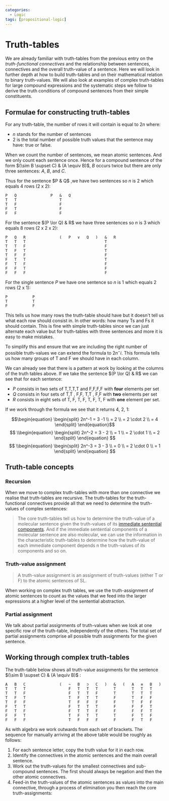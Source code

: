 ```yaml
---
categories:
  - Logic 
tags: [propositional-logic]
---
```


# Truth-tables

We are already familiar with truth-tables from the previous entry on the *truth-functional connectives* and the relationship between sentences, connectives and the overall truth-value of a sentence. Here we will look in further depth at how to build truth-tables and on their mathematical relation to binary truth-values. We will also look at examples of complex truth-tables for large compound expressions and the systematic steps we follow to derive the truth conditions of compound sentences from their simple constituents.

## Formulae for constructing truth-tables

For any truth-table, the number of rows it will contain is equal to $2n$ where:

* $n$ stands for the number of sentences
* $2$ is the total number of possible truth values that the sentence may have: true or false.

When we count the number of sentences, we mean atomic sentences. And we only count each sentence once. Hence for a compound sentence of the form $(\sim B \supset C) & (A \equiv B)$, $B$ occurs twice but there are only three sentences: $A$, $B$, and $C$.

Thus for the sentence $P & Q$ ,we have two sentences so $n$ is 2 which equals 4 rows (2 x 2):

````
P	Q				P	&	Q	
T	T					T		
T	F					F		
F	T					F		
F	F					F
````

For the sentence $(P \lor Q) & R$ we have three sentences so $n$ is 3 which equals 8 rows (2 x 2 x 2):

````
P	Q	R				(	P	∨	Q	)	&	R	
T	T	T									T		
T	T	F									F		
T	F	T									T		
T	F	F									F		
F	T	T									T		
F	T	F									F		
F	F	T									F		
F	F	F									F
````

For the single sentence $P$ we have one sentence so $n$ is 1 which equals 2 rows (2 x 1):

````
P			P
T			T
F			F
````

This tells us how many rows the truth-table should have but it doesn't tell us what each row should consist in. In other words: how many Ts and Fs it should contain. This is fine with simple truth-tables since we can just alternate each value but for truth-tables with three sentences and more it is easy to make mistakes.

To simplify this and ensure that we are including the right number of possible truth-values we can extend the formula to $2n^-i$. This formula tells us how many groups of T and F we should have in each column.

We can already see that there is a pattern at work by looking at the columns of the truth tables above. If we take the sentence $(P \lor Q) & R$ we can see that for each sentence:

* $P$ consists in two sets of ${\textsf{T,T,T,T}}$ and ${\textsf{F,F,F,F}}$ with **four** elements per set
* $Q$ consists in four sets of ${\textsf{T,T}}$ , ${\textsf{F,F}}$, ${\textsf{T,T}}$ , ${\textsf{F,F}}$ with **two** elements per set
* $R$ consists in eight sets of ${\textsf{T}}$, ${\textsf{F}}$, ${\textsf{T}}$, ${\textsf{F}}$, ${\textsf{T}}$, ${\textsf{F}}$, ${\textsf{T}}$, ${\textsf{F}}$ with **one** element per set.

If we work through the formula we see that it returns 4, 2, 1:

$$\begin{equation} \begin{split} 2n^-1 = 3 -1 \\ = 2 \\ = 2 \cdot 2 \\ = 4 \end{split} \end{equation}$$
$$
\\begin{equation} \begin{split} 2n^-2 = 3 - 2 \\ = 1 \\ = 2 \cdot 1 \\ = 2 \end{split} \end{equation}
$$
$$
\\begin{equation} \begin{split} 2n^-3 = 3 - 3 \\ = 0 \\ = 2 \cdot 0 \\ = 1 \end{split} \end{equation}
$$

## Truth-table concepts

### Recursion

When we move to complex truth-tables with more than one connective we realise that truth-tables are recursive. The truth-tables for the truth-functional connectives provide all that we need to determine the truth-values of complex sentences:

 > 
 > The core truth-tables tell us how to determine the truth-value of a molecular sentence given the truth-values of its [immediate sentential components](Syntax%20of%20sentential%20logic.md). And if the immediate sentential components of a molecular sentence are also molecular, we can use the information in the characteristic truth-tables to determine how the truth-value of each immediate component depends n the truth-values of *its* components and so on.

### Truth-value assignment

 > 
 > A truth-value assignment is an assignment of truth-values (either T or F) to the atomic sentences of SL.

When working on complex truth tables, we use the truth-assignment of atomic sentences to count as the values that we feed into the larger expressions at a higher level of the sentential abstraction.

### Partial assignment

We talk about partial assignments of truth-values when we look at one specific row of the truth-table, independently of the others. The total set of partial assignments comprise all possible truth assignments for the given sentence.

## Working through complex truth-tables

The truth-table below shows all truth-value assignments for the sentence $(\sim B \supset C) & (A \equiv B)$ :

````
A	B	C				(	~	B	⊃	C	)	&	(	A	≡	B	)	
T	T	T					F	T	T	T		T		T	T	T		
T	T	F					F	T	T	F		T		T	T	T		
T	F	T					T	F	T	T		F		T	F	F		
T	F	F					T	F	F	F		F		T	F	F		
F	T	T					F	T	T	T		F		F	F	T		
F	T	F					F	T	T	F		F		F	F	T		
F	F	T					T	F	T	T		T		F	T	F		
F	F	F					T	F	F	F		F		F	T	F
````

As with algebra we work outwards from each set of brackets. The sequence for manually arriving at the above table would be roughly as follows:

1. For each sentence letter, copy the truth value for it in each row.
1. Identify the connectives in the atomic sentences and the main overall sentence.
1. Work out the truth-values for the smallest connectives and sub-compound sentences. The first should always be negation and then the other atomic connectives.
1. Feed-in the truth-values of the atomic sentences as values into the main connective, through a process of elimination you then reach the core truth-assignments:
